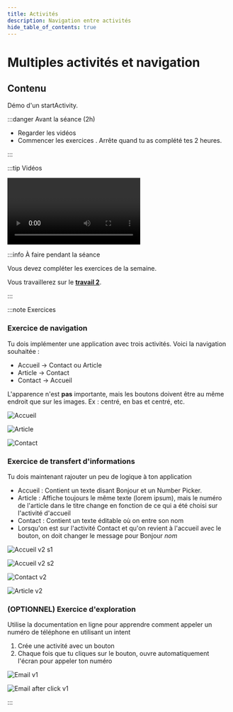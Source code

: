 ```yaml
---
title: Activités
description: Navigation entre activités
hide_table_of_contents: true
---
```


# Multiples activités et navigation

## Contenu

Démo d'un startActivity.

<Row>

<Column>

:::danger Avant la séance (2h)

- Regarder les vidéos
- Commencer les exercices . Arrête quand tu as complété tes 2 heures.

:::

</Column>

<Column>

:::tip Vidéos

<Video url="https://youtu.be/MOF0kb0ampc" />

<Video url="https://youtu.be/t4jYehSpR1A" />

<Video url="https://youtu.be/qvty1jwEj-4" />

<Video url="https://youtu.be/Zu2pd6vOxMM" />

:::

</Column>

<Column>

:::info À faire pendant la séance

Vous devez compléter les exercices de la semaine.

Vous travaillerez sur le **[travail 2](../tp/tp2)**.

:::

</Column>

</Row>

:::note Exercices

### Exercice de navigation

Tu dois implémenter une application avec trois activités. Voici la navigation souhaitée :

- Accueil -> Contact ou Article
- Article -> Contact
- Contact -> Accueil

L'apparence n'est **pas** importante, mais les boutons doivent être au même endroit que sur les images. Ex : centré, en bas et centré, etc.

<Row>

<Column>

![Accueil](_12-activites/navigation_accueil.png)

</Column>

<Column>

![Article](_12-activites/navigation_article.png)

</Column>

<Column>

![Contact](_12-activites/navigation_contact.png)

</Column>

</Row>

### Exercice de transfert d'informations

Tu dois maintenant rajouter un peu de logique à ton application

- Accueil : Contient un texte disant Bonjour et un Number Picker.
- Article : Affiche toujours le même texte (lorem ipsum), mais le numéro de l'article dans le titre change en fonction de ce qui a été choisi sur l'activité d'accueil
- Contact : Contient un texte éditable où on entre son nom
- Lorsqu'on est sur l'activité Contact et qu'on revient à l'accueil avec le bouton, on doit changer le message pour Bonjour *nom*

<Row>

<Column>

![Accueil v2 s1](_12-activites/Accueil_v2_state1.png)

</Column>

<Column>

![Accueil v2 s2](_12-activites/Accueil_v2_state2.png)

</Column>

<Column>

![Contact v2](_12-activites/Contact_v2.png)

</Column>

<Column>

![Article v2](_12-activites/Article_v2.png)

</Column>

</Row>

### (OPTIONNEL) Exercice d'exploration

Utilise la documentation en ligne pour apprendre comment appeler un numéro de téléphone en utilisant un intent

1. Crée une activité avec un bouton
2. Chaque fois que tu cliques sur le bouton, ouvre automatiquement l'écran pour appeler ton numéro
 
<Row>

<Column>

![Email v1](_12-activites/Email_v1.png)

</Column>

<Column>

![Email after click v1](_12-activites/Email_afterClick.png)

</Column>


</Row>

:::
